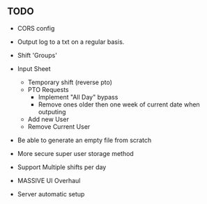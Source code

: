 ## TODO

* CORS config

* Output log to a txt on a regular basis. 

* Shift 'Groups'


* Input Sheet
  - Temporary shift (reverse pto)
  - PTO Requests
    * Implement "All Day" bypass
    * Remove ones older then one week of current date when outputing
  - Add new User
  - Remove Current User

* Be able to generate an empty file from scratch

* More secure super user storage method

* Support Multiple shifts per day

* MASSIVE UI Overhaul

* Server automatic setup
